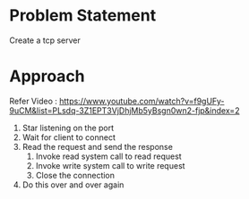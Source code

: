 # Problem Statement
Create a tcp server

# Approach
Refer Video : https://www.youtube.com/watch?v=f9gUFy-9uCM&list=PLsdq-3Z1EPT3VjDhjMb5yBsgn0wn2-fjp&index=2

1. Star listening on the port
2. Wait for client to connect
3. Read the request and send the response
   1. Invoke read system call to read request
   2. Invoke write system call to write request
   3. Close the connection
4. Do this over and over again


